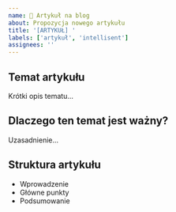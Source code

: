```yaml
---
name: 📝 Artykuł na blog
about: Propozycja nowego artykułu
title: '[ARTYKUŁ] '
labels: ['artykuł', 'intellisent']
assignees: ''
---
```


## Temat artykułu
Krótki opis tematu...

## Dlaczego ten temat jest ważny?
Uzasadnienie...

## Struktura artykułu
- Wprowadzenie
- Główne punkty
- Podsumowanie
